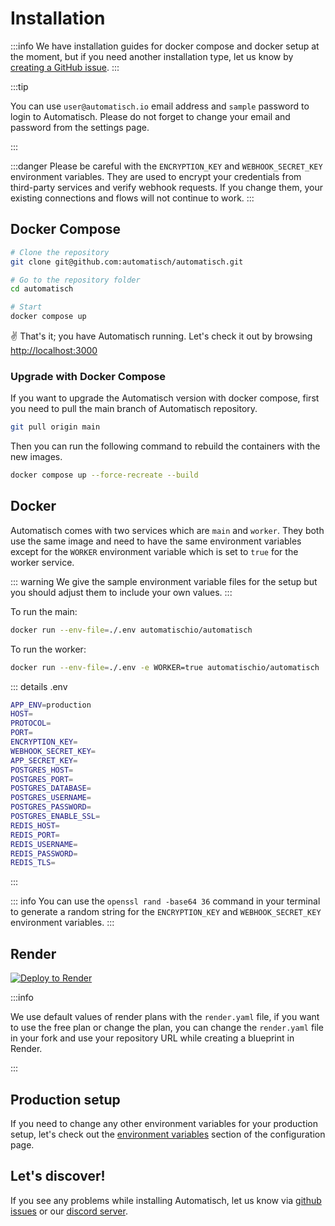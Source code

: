 # Installation

:::info
We have installation guides for docker compose and docker setup at the moment, but if you need another installation type, let us know by [creating a GitHub issue](https://github.com/youssefmohamed97/LinkHub-proj/issues/new).
:::

:::tip

You can use `user@automatisch.io` email address and `sample` password to login to Automatisch. Please do not forget to change your email and password from the settings page.

:::

:::danger
Please be careful with the `ENCRYPTION_KEY` and `WEBHOOK_SECRET_KEY` environment variables. They are used to encrypt your credentials from third-party services and verify webhook requests. If you change them, your existing connections and flows will not continue to work.
:::

## Docker Compose

```bash
# Clone the repository
git clone git@github.com:automatisch/automatisch.git

# Go to the repository folder
cd automatisch

# Start
docker compose up
```

✌️ That's it; you have Automatisch running. Let's check it out by browsing [http://localhost:3000](https://localhost:3000)

### Upgrade with Docker Compose

If you want to upgrade the Automatisch version with docker compose, first you need to pull the main branch of Automatisch repository.

```bash
git pull origin main
```

Then you can run the following command to rebuild the containers with the new images.

```bash
docker compose up --force-recreate --build
```

## Docker

Automatisch comes with two services which are `main` and `worker`. They both use the same image and need to have the same environment variables except for the `WORKER` environment variable which is set to `true` for the worker service.

::: warning
We give the sample environment variable files for the setup but you should adjust them to include your own values.
:::

To run the main:

```bash
docker run --env-file=./.env automatischio/automatisch
```

To run the worker:

```bash
docker run --env-file=./.env -e WORKER=true automatischio/automatisch
```

::: details .env

```bash
APP_ENV=production
HOST=
PROTOCOL=
PORT=
ENCRYPTION_KEY=
WEBHOOK_SECRET_KEY=
APP_SECRET_KEY=
POSTGRES_HOST=
POSTGRES_PORT=
POSTGRES_DATABASE=
POSTGRES_USERNAME=
POSTGRES_PASSWORD=
POSTGRES_ENABLE_SSL=
REDIS_HOST=
REDIS_PORT=
REDIS_USERNAME=
REDIS_PASSWORD=
REDIS_TLS=
```

:::

::: info
You can use the `openssl rand -base64 36` command in your terminal to generate a random string for the `ENCRYPTION_KEY` and `WEBHOOK_SECRET_KEY` environment variables.
:::

## Render

<a href="https://render.com/deploy?repo=https://github.com/youssefmohamed97/LinkHub-proj">
  <img src="https://render.com/images/deploy-to-render-button.svg" alt="Deploy to Render">
</a>

:::info

We use default values of render plans with the `render.yaml` file, if you want to use the free plan or change the plan, you can change the `render.yaml` file in your fork and use your repository URL while creating a blueprint in Render.

:::

## Production setup

If you need to change any other environment variables for your production setup, let's check out the [environment variables](/advanced/configuration#environment-variables) section of the configuration page.

## Let's discover!

If you see any problems while installing Automatisch, let us know via [github issues](https://github.com/youssefmohamed97/LinkHub-proj/issues) or our [discord server](https://discord.gg/dJSah9CVrC).
